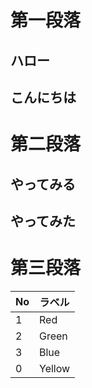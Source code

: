 # 第一段落
## ハロー
## こんにちは
# 第二段落
## やってみる
## やってみた
# 第三段落
|No|ラベル|
|--|--|
|1|Red|
|2|Green|
|3|Blue|
|0|Yellow|